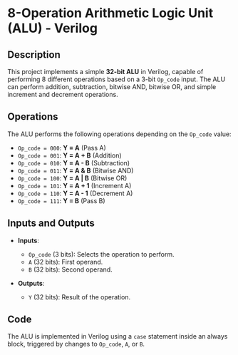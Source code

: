 # 8-Operation Arithmetic Logic Unit (ALU) - Verilog

## Description

This project implements a simple **32-bit ALU** in Verilog, capable of performing 8 different operations based on a 3-bit `Op_code` input. The ALU can perform addition, subtraction, bitwise AND, bitwise OR, and simple increment and decrement operations.

## Operations

The ALU performs the following operations depending on the `Op_code` value:

- `Op_code = 000`: **Y = A** (Pass A)
- `Op_code = 001`: **Y = A + B** (Addition)
- `Op_code = 010`: **Y = A - B** (Subtraction)
- `Op_code = 011`: **Y = A & B** (Bitwise AND)
- `Op_code = 100`: **Y = A | B** (Bitwise OR)
- `Op_code = 101`: **Y = A + 1** (Increment A)
- `Op_code = 110`: **Y = A - 1** (Decrement A)
- `Op_code = 111`: **Y = B** (Pass B)

## Inputs and Outputs

- **Inputs**:
  - `Op_code` (3 bits): Selects the operation to perform.
  - `A` (32 bits): First operand.
  - `B` (32 bits): Second operand.

- **Outputs**:
  - `Y` (32 bits): Result of the operation.

## Code

The ALU is implemented in Verilog using a `case` statement inside an always block, triggered by changes to `Op_code`, `A`, or `B`.

 

